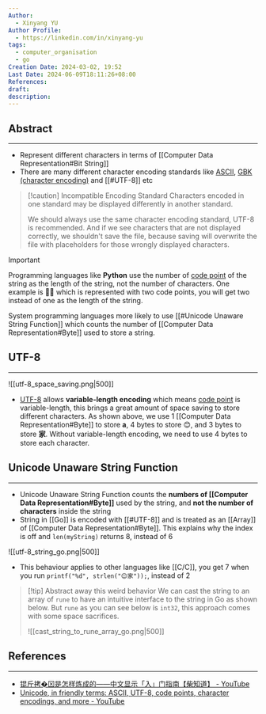 ```yaml
---
Author:
  - Xinyang YU
Author Profile:
  - https://linkedin.com/in/xinyang-yu
tags:
  - computer_organisation
  - go
Creation Date: 2024-03-02, 19:52
Last Date: 2024-06-09T18:11:26+08:00
References: 
draft: 
description: 
---
```

## Abstract
---
- Represent different characters in terms of [[Computer Data Representation#Bit String]]
- There are many different character encoding standards like [ASCII](https://en.wikipedia.org/wiki/ASCII), [GBK (character encoding)](https://en.wikipedia.org/wiki/GBK_(character_encoding)#:~:text=GBK%20is%20an%20extension%20of,%3A1993%2C%20or%20Unicode%201.1.) and [[#UTF-8]] etc

>[!caution] Incompatible Encoding Standard
> Characters encoded in one standard may be displayed differently in another standard.
> 
> We should always use the same character encoding standard, UTF-8 is recommended. And if we see characters that are not displayed correctly, we shouldn't save the file, because saving will overwrite the file with placeholders for those wrongly displayed characters.

>[!important]
> Programming languages like **Python** use the number of [code point](utf_8_code_point.png) of the string as the length of the string, not the number of characters. One example is 👍🏻 which is represented with two code points, you will get two instead of one as the length of the string.
> 
> System programming languages more likely to use [[#Unicode Unaware String Function]] which counts the number of [[Computer Data Representation#Byte]] used to store a string.

## UTF-8
---
![[utf-8_space_saving.png|500]]
- [UTF-8](https://en.wikipedia.org/wiki/UTF-8) allows **variable-length encoding** which means [code point](utf_8_code_point.png) is variable-length, this brings a great amount of space saving to store different characters. As shown above, we use 1 [[Computer Data Representation#Byte]] to store **a**, 4 bytes to store 😊, and 3 bytes to store **家**. Without variable-length encoding, we need to use 4 bytes to store each character.



## Unicode Unaware String Function
---
- Unicode Unaware String Function counts the **numbers of [[Computer Data Representation#Byte]]** used by the string, and **not the number of characters** inside the string
- String in [[Go]] is encoded with [[#UTF-8]] and is treated as an [[Array]] of [[Computer Data Representation#Byte]]. This explains why the index is off and `len(myString)` returns $8$, instead of $6$

![[utf-8_string_go.png|500]]
- This behaviour applies to other languages like [[C/C]], you get $7$ when you run `printf("%d", strlen("😊家"));`, instead of $2$


>[!tip] Abstract away this weird behavior 
> We can cast the string to an array of `rune` to have an intuitive interface to the string in Go as shown below. But `rune` as you can see below is `int32`, this approach comes with some space sacrifices.
> 
> ![[cast_string_to_rune_array_go.png|500]]
## References 
---
- [锟斤拷�⊠是怎样炼成的——中文显示「⼊」门指南【柴知道】 - YouTube](https://youtu.be/zSstXi-j7Qc?si=Xx_PqdiLIvZuHQMH)
- [Unicode, in friendly terms: ASCII, UTF-8, code points, character encodings, and more - YouTube](https://youtu.be/ut74oHojxqo?si=aeYNpySAgKZTlOI0)
